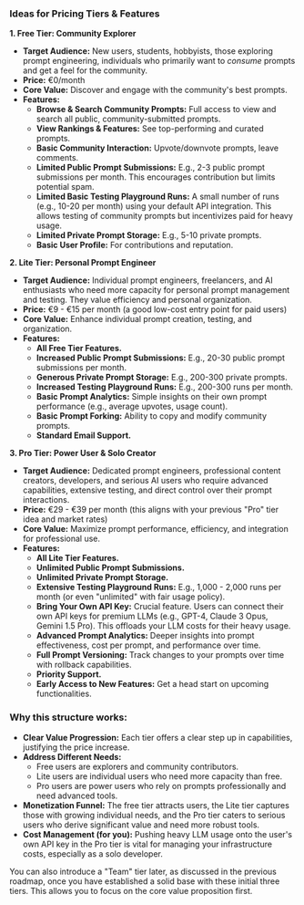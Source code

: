 ### Ideas for Pricing Tiers & Features

**1. Free Tier: Community Explorer**

- **Target Audience:** New users, students, hobbyists, those exploring prompt engineering, individuals who primarily want to _consume_ prompts and get a feel for the community.
- **Price:** €0/month
- **Core Value:** Discover and engage with the community's best prompts.
- **Features:**
  - **Browse & Search Community Prompts:** Full access to view and search all public, community-submitted prompts.
  - **View Rankings & Features:** See top-performing and curated prompts.
  - **Basic Community Interaction:** Upvote/downvote prompts, leave comments.
  - **Limited Public Prompt Submissions:** E.g., 2-3 public prompt submissions per month. This encourages contribution but limits potential spam.
  - **Limited Basic Testing Playground Runs:** A small number of runs (e.g., 10-20 per month) using your default API integration. This allows testing of community prompts but incentivizes paid for heavy usage.
  - **Limited Private Prompt Storage:** E.g., 5-10 private prompts.
  - **Basic User Profile:** For contributions and reputation.

**2. Lite Tier: Personal Prompt Engineer**

- **Target Audience:** Individual prompt engineers, freelancers, and AI enthusiasts who need more capacity for personal prompt management and testing. They value efficiency and personal organization.
- **Price:** €9 - €15 per month (a good low-cost entry point for paid users)
- **Core Value:** Enhance individual prompt creation, testing, and organization.
- **Features:**
  - **All Free Tier Features.**
  - **Increased Public Prompt Submissions:** E.g., 20-30 public prompt submissions per month.
  - **Generous Private Prompt Storage:** E.g., 200-300 private prompts.
  - **Increased Testing Playground Runs:** E.g., 200-300 runs per month.
  - **Basic Prompt Analytics:** Simple insights on their own prompt performance (e.g., average upvotes, usage count).
  - **Basic Prompt Forking:** Ability to copy and modify community prompts.
  - **Standard Email Support.**

**3. Pro Tier: Power User & Solo Creator**

- **Target Audience:** Dedicated prompt engineers, professional content creators, developers, and serious AI users who require advanced capabilities, extensive testing, and direct control over their prompt interactions.
- **Price:** €29 - €39 per month (this aligns with your previous "Pro" tier idea and market rates)
- **Core Value:** Maximize prompt performance, efficiency, and integration for professional use.
- **Features:**
  - **All Lite Tier Features.**
  - **Unlimited Public Prompt Submissions.**
  - **Unlimited Private Prompt Storage.**
  - **Extensive Testing Playground Runs:** E.g., 1,000 - 2,000 runs per month (or even "unlimited" with fair usage policy).
  - **Bring Your Own API Key:** Crucial feature. Users can connect their own API keys for premium LLMs (e.g., GPT-4, Claude 3 Opus, Gemini 1.5 Pro). This offloads your LLM costs for their heavy usage.
  - **Advanced Prompt Analytics:** Deeper insights into prompt effectiveness, cost per prompt, and performance over time.
  - **Full Prompt Versioning:** Track changes to your prompts over time with rollback capabilities.
  - **Priority Support.**
  - **Early Access to New Features:** Get a head start on upcoming functionalities.

### Why this structure works:

- **Clear Value Progression:** Each tier offers a clear step up in capabilities, justifying the price increase.
- **Address Different Needs:**
  - Free users are explorers and community contributors.
  - Lite users are individual users who need more capacity than free.
  - Pro users are power users who rely on prompts professionally and need advanced tools.
- **Monetization Funnel:** The free tier attracts users, the Lite tier captures those with growing individual needs, and the Pro tier caters to serious users who derive significant value and need more robust tools.
- **Cost Management (for you):** Pushing heavy LLM usage onto the user's own API key in the Pro tier is vital for managing your infrastructure costs, especially as a solo developer.

You can also introduce a "Team" tier later, as discussed in the previous roadmap, once you have established a solid base with these initial three tiers. This allows you to focus on the core value proposition first.
